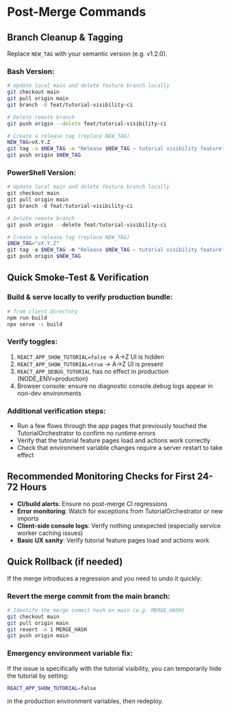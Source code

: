 # Post-Merge Commands

## Branch Cleanup & Tagging

Replace `NEW_TAG` with your semantic version (e.g. v1.2.0).

### Bash Version:
```bash
# Update local main and delete feature branch locally
git checkout main
git pull origin main
git branch -d feat/tutorial-visibility-ci

# Delete remote branch
git push origin --delete feat/tutorial-visibility-ci

# Create a release tag (replace NEW_TAG)
NEW_TAG=vX.Y.Z
git tag -a $NEW_TAG -m "Release $NEW_TAG — tutorial visibility feature"
git push origin $NEW_TAG
```

### PowerShell Version:
```powershell
# Update local main and delete feature branch locally
git checkout main
git pull origin main
git branch -d feat/tutorial-visibility-ci

# Delete remote branch
git push origin --delete feat/tutorial-visibility-ci

# Create a release tag (replace NEW_TAG)
$NEW_TAG="vX.Y.Z"
git tag -a $NEW_TAG -m "Release $NEW_TAG — tutorial visibility feature"
git push origin $NEW_TAG
```

## Quick Smoke-Test & Verification

### Build & serve locally to verify production bundle:
```bash
# from client directory
npm run build
npx serve -s build
```

### Verify toggles:
1. `REACT_APP_SHOW_TUTORIAL=false` → A→Z UI is hidden
2. `REACT_APP_SHOW_TUTORIAL=true` → A→Z UI is present
3. `REACT_APP_DEBUG_TUTORIAL` has no effect in production (NODE_ENV=production)
4. Browser console: ensure no diagnostic console.debug logs appear in non-dev environments

### Additional verification steps:
- Run a few flows through the app pages that previously touched the TutorialOrchestrator to confirm no runtime errors
- Verify that the tutorial feature pages load and actions work correctly
- Check that environment variable changes require a server restart to take effect

## Recommended Monitoring Checks for First 24-72 Hours

- **CI/build alerts**: Ensure no post-merge CI regressions
- **Error monitoring**: Watch for exceptions from TutorialOrchestrator or new imports
- **Client-side console logs**: Verify nothing unexpected (especially service worker caching issues)
- **Basic UX sanity**: Verify tutorial feature pages load and actions work

## Quick Rollback (if needed)

If the merge introduces a regression and you need to undo it quickly:

### Revert the merge commit from the main branch:
```bash
# Identify the merge commit hash on main (e.g. MERGE_HASH)
git checkout main
git pull origin main
git revert -m 1 MERGE_HASH
git push origin main
```

### Emergency environment variable fix:
If the issue is specifically with the tutorial visibility, you can temporarily hide the tutorial by setting:
```bash
REACT_APP_SHOW_TUTORIAL=false
```
in the production environment variables, then redeploy.